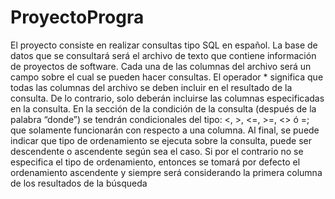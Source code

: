 # ProyectoProgra
El proyecto consiste en realizar consultas tipo SQL en español. La base de datos que  se consultará será el archivo de texto que contiene información de proyectos de  software.
Cada una de las columnas del archivo será un campo sobre el cual se  pueden hacer consultas. El operador * significa que todas las columnas del archivo se deben incluir en el  resultado de la consulta. De lo contrario, solo deberán incluirse las columnas  especificadas en la consulta. 
En la sección de la condición de la consulta (después de la palabra “donde”) se  tendrán condicionales del tipo: &lt;, >, &lt;=, >=, &lt;> ó =; que solamente funcionarán  con respecto a una columna. Al final, se puede indicar que tipo de ordenamiento se ejecuta sobre la consulta,  puede ser descendente o ascendente según sea el caso.
Si por el contrario no se  especifica el tipo de ordenamiento, entonces se tomará por defecto el ordenamiento ascendente y siempre será considerando la primera columna de los resultados de la 
búsqueda
